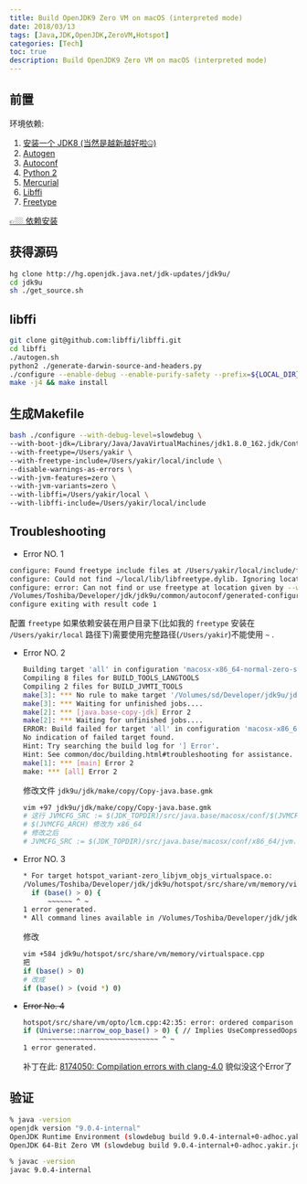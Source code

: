 ```yaml
---
title: Build OpenJDK9 Zero VM on macOS (interpreted mode)
date: 2018/03/13
tags: [Java,JDK,OpenJDK,ZeroVM,Hotspot]
categories: [Tech]
toc: true
description: Build OpenJDK9 Zero VM on macOS (interpreted mode)
---
```


## 前置

环境依赖:  

1. [安装一个 JDK8 (当然是越新越好啦🤐)](http://www.oracle.com/technetwork/java/javase/downloads/index.html)
2. [Autogen](http://www.gnu.org/software/autogen)
2. [Autoconf](http://www.gnu.org/software/autoconf)
3. [Python 2](https://www.python.org/)
4. [Mercurial](https://www.mercurial-scm.org/)
5. [Libffi](https://github.com/libffi/libffi)
6. [Freetype](https://www.freetype.org)

[👉🏼 依赖安装](https://github.com/yakirChen/macOS-libs/blob/master/build.md)

## 获得源码

```bash
hg clone http://hg.openjdk.java.net/jdk-updates/jdk9u/
cd jdk9u
sh ./get_source.sh
```

## libffi
```bash
git clone git@github.com:libffi/libffi.git
cd libffi
./autogen.sh
python2 ./generate-darwin-source-and-headers.py
./configure --enable-debug --enable-purify-safety --prefix=${LOCAL_DIR}
make -j4 && make install
```

## 生成Makefile
```bash
bash ./configure --with-debug-level=slowdebug \
--with-boot-jdk=/Library/Java/JavaVirtualMachines/jdk1.8.0_162.jdk/Contents/Home \
--with-freetype=/Users/yakir \
--with-freetype-include=/Users/yakir/local/include \
--disable-warnings-as-errors \
--with-jvm-features=zero \
--with-jvm-variants=zero \
--with-libffi=/Users/yakir/local \
--with-libffi-include=/Users/yakir/local/include
```

## Troubleshooting
+  Error NO. 1
  ```bash
  configure: Found freetype include files at /Users/yakir/local/include/freetype2 using --with-freetype
  configure: Could not find ~/local/lib/libfreetype.dylib. Ignoring location.
  configure: error: Can not find or use freetype at location given by --with-freetype
  /Volumes/Toshiba/Developer/jdk/jdk9u/common/autoconf/generated-configure.sh: line 82: 5: Bad file descriptor
  configure exiting with result code 1
  ```

  配置 `freetype` 如果依赖安装在用户目录下(比如我的 `freetype` 安装在 `/Users/yakir/local` 路径下)需要使用完整路径(`/Users/yakir`)不能使用 `~` .

+ Error NO. 2
  ```bash
  Building target 'all' in configuration 'macosx-x86_64-normal-zero-slowdebug'
  Compiling 8 files for BUILD_TOOLS_LANGTOOLS
  Compiling 2 files for BUILD_JVMTI_TOOLS
  make[3]: *** No rule to make target '/Volumes/sd/Developer/jdk9u/jdk/src/java.base/macosx/conf/zero/jvm.cfg', needed by '/Volumes/sd/Developer/jdk9u/build/macosx-x86_64-normal-zero-slowdebug/support/modules_libs/java.base/jvm.cfg'.  Stop.
  make[3]: *** Waiting for unfinished jobs....
  make[2]: *** [java.base-copy-jdk] Error 2
  make[2]: *** Waiting for unfinished jobs....
  ERROR: Build failed for target 'all' in configuration 'macosx-x86_64-normal-zero-slowdebug' (exit code 2) 
  No indication of failed target found.
  Hint: Try searching the build log for '] Error'.
  Hint: See common/doc/building.html#troubleshooting for assistance.
  make[1]: *** [main] Error 2
  make: *** [all] Error 2
  ```

  修改文件 `jdk9u/jdk/make/copy/Copy-java.base.gmk`
  ```bash
  vim +97 jdk9u/jdk/make/copy/Copy-java.base.gmk  
  # 这行 JVMCFG_SRC := $(JDK_TOPDIR)/src/java.base/macosx/conf/$(JVMCFG_ARCH)/jvm.cfg
  # $(JVMCFG_ARCH) 修改为 x86_64
  # 修改之后
  # JVMCFG_SRC := $(JDK_TOPDIR)/src/java.base/macosx/conf/x86_64/jvm.cfg
  ```

+ Error NO. 3
  ```bash
  * For target hotspot_variant-zero_libjvm_objs_virtualspace.o:
  /Volumes/Toshiba/Developer/jdk/jdk9u/hotspot/src/share/vm/memory/virtualspace.cpp:584:14: error: ordered comparison between pointer and zero ('char *' and 'int')
    if (base() > 0) {
        ~~~~~~ ^ ~
  1 error generated.
  * All command lines available in /Volumes/Toshiba/Developer/jdk/jdk9u/build/macosx-x86_64-normal-zero-slowdebug/make-support/failure-logs.
  ```

  修改
  ```bash
  vim +584 jdk9u/hotspot/src/share/vm/memory/virtualspace.cpp
  把
  if (base() > 0)
  # 改成
  if (base() > (void *) 0)
  ```

+ ~~Error No. 4~~
  ```bash
  hotspot/src/share/vm/opto/lcm.cpp:42:35: error: ordered comparison between pointer and zero ('address' (aka 'unsigned char *') and 'int')
  if (Universe::narrow_oop_base() > 0) { // Implies UseCompressedOops.~~
      ~~~~~~~~~~~~~~~~~~~~~~~~~~~~~ ^ ~
  1 error generated.
  ```
  补丁在此: [8174050: Compilation errors with clang-4.0](http://hg.openjdk.java.net/jdk10/jdk10/hotspot/rev/316854ef2fa2)
  貌似没这个Error了

## 验证

```bash
% java -version 
openjdk version "9.0.4-internal"
OpenJDK Runtime Environment (slowdebug build 9.0.4-internal+0-adhoc.yakir.jdk9u)
OpenJDK 64-Bit Zero VM (slowdebug build 9.0.4-internal+0-adhoc.yakir.jdk9u, interpreted mode)

% javac -version
javac 9.0.4-internal
```


